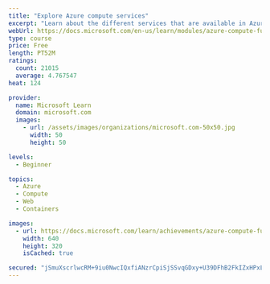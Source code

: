 ```yaml
---
title: "Explore Azure compute services"
excerpt: "Learn about the different services that are available in Azure Compute."
webUrl: https://docs.microsoft.com/en-us/learn/modules/azure-compute-fundamentals/
type: course
price: Free
length: PT52M
ratings:
  count: 21015
  average: 4.767547
heat: 124

provider:
  name: Microsoft Learn
  domain: microsoft.com
  images:
    - url: /assets/images/organizations/microsoft.com-50x50.jpg
      width: 50
      height: 50

levels:
  - Beginner

topics:
  - Azure
  - Compute
  - Web
  - Containers

images:
  - url: https://docs.microsoft.com/learn/achievements/azure-compute-fundamentals-social.png
    width: 640
    height: 320
    isCached: true

secured: "jSmuXscrlwcRM+9iu0NwcIQxfiANzrCpiSjSSvqGDxy+U39DFhB2FkIZxHPxLIHRb/oZMtnbLX8XONkiueIrRja6kKKyfEShe+uH8Af8FAu1mxoZ9JnlKnSInR3T2qnlOGJmNLx6YpX1rNeL99xYfcLHWmQbVGqqQLPlTNk/Nr6qwIihn4w3yE4OuVhQlzqcdrgugeKE14giNqF3Rc/nw7yfbGG2b6CKkwRi9+MvPMsIygOsc5XgvoPB4k58Sxt8aCb5lQbR4z+5kJ3G0yLcuLl3EgVIu0+K/5v2PLXAUclxVVP+XCQ7L6P/i03oDQLeFSPr6kcXfogC1xH02geFXVo6gCLLFXpyTkYx/oTsn4yAZyQ2x3rscVc7mGpz/Np2TZZJnmvaIuLpKu7i2U0fm9knZSxVieCEIiNN2S6KmUnCMq/TgaoVy/uYtObKVZgz;eL7l3cZ4BSSAkXIGDrQ15Q=="
---
```


